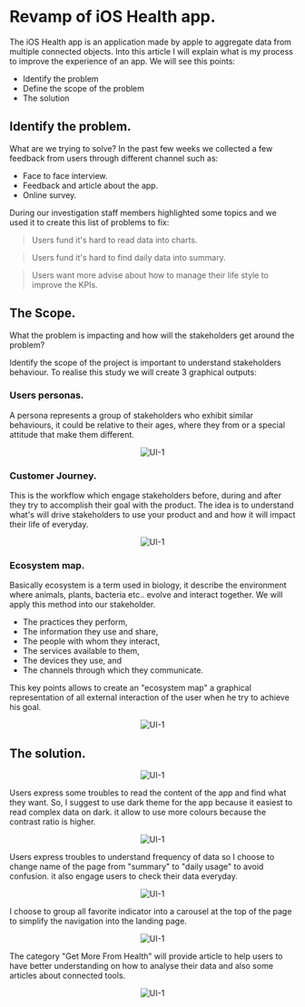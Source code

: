 
# Revamp of iOS Health app.

The iOS Health app is an application made by apple to aggregate data from multiple connected objects. Into this article I will explain what is my process to improve the experience of an app. We will see this points:

* Identify the problem
* Define the scope of the problem
* The solution

## Identify the problem.
What are we trying to solve? In the past few weeks we collected a few feedback from users through different channel such as:

* Face to face interview.
* Feedback and article about the app.
* Online survey.

During our investigation staff members highlighted some topics and we used it to create this list of problems to fix:

> Users fund it's hard to read data into charts.

> Users fund it's hard to find daily data into summary.

> Users want more advise about how to manage their life style to improve the KPIs.

## The Scope.
What the problem is impacting and how will the stakeholders get around the problem?

Identify the scope of the project is important to understand stakeholders
behaviour. To realise this study we will create 3 graphical outputs:

### Users personas.
A persona represents a group of stakeholders who exhibit similar behaviours, it could be relative to their ages, where they from or a special attitude that make them different.

<center>
    <img src="https://user-images.githubusercontent.com/29161010/72607538-d3955900-3918-11ea-861d-46b97b470721.png" alt="UI-1">
</center>

### Customer Journey.
This is the workflow which engage stakeholders before, during and after they try to accomplish their goal with the product. The idea is to understand what's will drive stakeholders to use your product and and how it will impact their life of everyday.

<center>
    <img src="https://user-images.githubusercontent.com/29161010/72607534-d3955900-3918-11ea-9108-7244943bdc38.png" alt="UI-1">
</center>

### Ecosystem map.
Basically ecosystem is a term used in biology, it describe the environment where animals, plants, bacteria etc.. evolve and interact together. We will apply this method into our stakeholder.

* The practices they perform,
* The information they use and share,
* The people with whom they interact,
* The services available to them,
* The devices they use, and
* The channels through which they communicate.

This key points allows to create an "ecosystem map" a graphical representation of all external interaction of the user when he try to achieve his goal.

<center>
    <img src="https://user-images.githubusercontent.com/29161010/72607535-d3955900-3918-11ea-8515-9c1277493a1e.png" alt="UI-1">
</center>

## The solution.

<center>
    <img src="https://user-images.githubusercontent.com/29161010/72607617-f6277200-3918-11ea-89aa-cbf9839b48fd.gif" alt="UI-1">
</center>

Users express some troubles to read the content of the app and find what they want. So, I suggest to use dark theme for the app because it easiest to read complex data on dark. it allow to use more colours because the contrast ratio is higher.

<center>
    <img src="https://user-images.githubusercontent.com/29161010/72607537-d3955900-3918-11ea-8b7c-cc4634ca1299.png" alt="UI-1">
</center>

Users express troubles to understand frequency of data so I choose to change name of the page from "summary" to "daily usage" to avoid confusion. it also engage users to check their data everyday.

<center>
    <img src="https://user-images.githubusercontent.com/29161010/72607619-f6277200-3918-11ea-8045-b3cbfa927962.gif" alt="UI-1">
</center>

I choose to group all favorite indicator into a carousel at the top of the page to simplify the navigation into the landing page.

<center>
    <img src="https://user-images.githubusercontent.com/29161010/72607563-e445cf00-3918-11ea-8716-135e953735ea.gif" alt="UI-1">
</center>

The category "Get More From Health" will provide article to help users to have better understanding on how to analyse their data and also some articles about connected tools.

<center>
    <img src="https://user-images.githubusercontent.com/29161010/72607562-e445cf00-3918-11ea-9dc1-6e7f06e8f32d.gif" alt="UI-1">
</center>